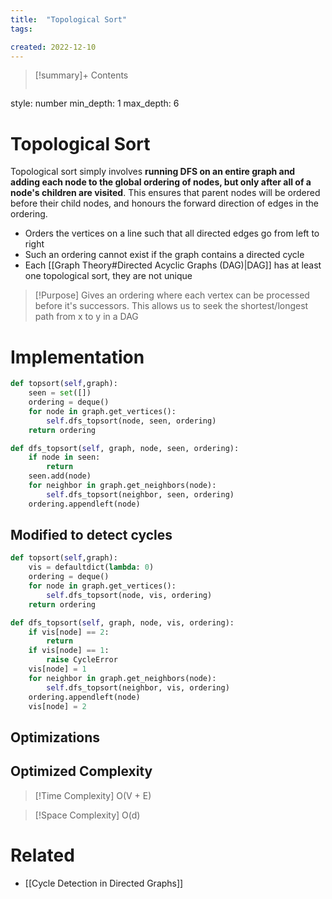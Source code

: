 ```yaml
---
title:  "Topological Sort"
tags:

created: 2022-12-10
---
```


>[!summary]+ Contents
>```toc 
style: number 
min_depth: 1 
max_depth: 6


# Topological Sort
Topological sort simply involves **running DFS on an entire graph and adding each node to the global ordering of nodes, but only after all of a node's children are visited**. This ensures that parent nodes will be ordered before their child nodes, and honours the forward direction of edges in the ordering.

- Orders the vertices on a line such that all directed edges go from left to right
- Such an ordering cannot exist if the graph contains a directed cycle
- Each [[Graph Theory#Directed Acyclic Graphs (DAG)|DAG]] has at least one topological sort, they are not unique


>[!Purpose]
>Gives an ordering where each vertex can be processed before it's successors. This allows us to seek the shortest/longest path from x to y in a DAG

# Implementation

```python
def topsort(self,graph):
	seen = set([])
	ordering = deque()
	for node in graph.get_vertices():
		self.dfs_topsort(node, seen, ordering)
	return ordering

def dfs_topsort(self, graph, node, seen, ordering):
	if node in seen:
		return 
	seen.add(node)
	for neighbor in graph.get_neighbors(node):
		self.dfs_topsort(neighbor, seen, ordering)
	ordering.appendleft(node)
```

## Modified to detect cycles

```python
def topsort(self,graph):
	vis = defaultdict(lambda: 0)
	ordering = deque()
	for node in graph.get_vertices():
		self.dfs_topsort(node, vis, ordering)
	return ordering

def dfs_topsort(self, graph, node, vis, ordering):
	if vis[node] == 2:
		return 
	if vis[node] == 1:
		raise CycleError
	vis[node] = 1
	for neighbor in graph.get_neighbors(node):
		self.dfs_topsort(neighbor, vis, ordering)
	ordering.appendleft(node)
	vis[node] = 2
```

## Optimizations


## Optimized Complexity

>[!Time Complexity]
>O(V + E)

>[!Space Complexity]
>O(d)



# Related
- [[Cycle Detection in Directed Graphs]]
